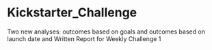 # Kickstarter_Challenge
Two new analyses: outcomes based on goals and outcomes based on launch date and Written Report for Weekly Challenge 1
